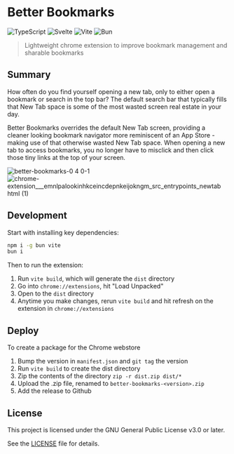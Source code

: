 # Better Bookmarks

![TypeScript](https://img.shields.io/badge/typescript-%23007ACC.svg?style=for-the-badge&logo=typescript&logoColor=white)
![Svelte](https://img.shields.io/badge/Svelte-4A4A55?style=for-the-badge&logo=svelte)
![Vite](https://img.shields.io/badge/Vite-646CFF?style=for-the-badge&logo=Vite&logoColor=white)
![Bun](https://img.shields.io/badge/Bun-000?logo=bun&style=for-the-badge&logoColor=white)

> Lightweight chrome extension to improve bookmark management and sharable bookmarks

## Summary

How often do you find yourself opening a new tab, only to either open a bookmark or search in the top bar? 
The default search bar that typically fills that New Tab space is some of the most wasted screen real estate in your day.

Better Bookmarks overrides the default New Tab screen, providing a cleaner looking bookmark navigator more reminiscent of an App Store - making use of that otherwise wasted New Tab space. When opening a new tab to access bookmarks, you no longer have to misclick and then click those tiny links at the top of your screen.

![better-bookmarks-0 4 0-1](https://github.com/user-attachments/assets/67458711-152e-446f-9dab-b8d730aa31e6)
![chrome-extension___emnlpalookinhkceincdepnkeijokngm_src_entrypoints_newtab html (1)](https://github.com/user-attachments/assets/55845f89-6c95-436b-91cd-6eaf1d5f0a32)

## Development

Start with installing key dependencies:
```sh
npm i -g bun vite
bun i
```

Then to run the extension:
1. Run `vite build`, which will generate the `dist` directory
2. Go into `chrome://extensions`, hit "Load Unpacked"
3. Open to the `dist` directory
4. Anytime you make changes, rerun `vite build` and hit refresh on the extension in `chrome://extensions`

## Deploy

To create a package for the Chrome webstore

1. Bump the version in `manifest.json` and `git tag` the version
2. Run `vite build` to create the dist directory
3. Zip the contents of the directory `zip -r dist.zip dist/*`
4. Upload the .zip file, renamed to `better-bookmarks-<version>.zip`
5. Add the release to Github

## License

This project is licensed under the GNU General Public License v3.0 or later.

See the [LICENSE](./LICENSE) file for details.
